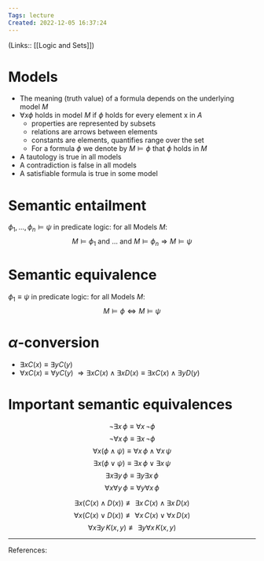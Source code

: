 ```yaml
---
Tags: lecture
Created: 2022-12-05 16:37:24
---
```

(Links:: [[Logic and Sets]])
# Models
- The meaning (truth value) of a formula depends on the underlying model $M$
- $\forall x\phi$ holds in model $M$ if $\phi$ holds for every element x in $A$
	- properties are represented by subsets
	- relations are arrows between elements
	- constants are elements, quantifies range over the set
	- For a formula $\phi$ we denote by $M \vDash \phi$ that $\phi$ holds in $M$
- A tautology is true in all models
- A contradiction is false in all models
- A satisfiable formula is true in some model
# Semantic entailment
$\phi_1, ...,\phi_n \vDash \psi$ in predicate logic:
for all Models $M$:
$$M \vDash \phi_1 \text{ and ... and }M \vDash \phi_n \Rightarrow M \vDash \psi$$
# Semantic equivalence
$\phi_1 \equiv \psi$ in predicate logic:
for all Models $M$:
$$M \vDash \phi \Leftrightarrow M \vDash \psi$$
# $\alpha$-conversion
- $\exists xC(x)\equiv \exists yC(y)$
- $\forall xC(x)\equiv \forall yC(y)$
  $\Rightarrow \exists xC(x) \land \exists xD(x) \equiv \exists xC(x) \land \exists yD(y)$
# Important semantic equivalences
$$\lnot \exists x \,\phi \equiv \forall x  \,\lnot \phi$$
$$\lnot \forall x \,\phi \equiv \exists x  \,\lnot \phi$$
$$\forall x(\phi\land\psi) \equiv \forall x  \,\phi \land \forall x  \,\psi$$
$$\exists x(\phi\lor\psi) \equiv \exists x  \,\phi \lor \exists x  \,\psi$$
$$\exists x \exists y \,\phi \equiv \exists y \exists x \,\phi$$
$$\forall x \forall y \,\phi \equiv \forall y \forall x \,\phi$$

$$\exists x(C(x)\land D(x)) \not\equiv \exists x\,C(x)\land \exists x\,D(x)$$
$$\forall x(C(x)\lor D(x)) \not\equiv \forall x\,C(x)\lor \forall x\,D(x)$$
$$\forall x\exists y\, K(x,y) \not\equiv \exists y \forall x\, K(x,y)$$

---
References: